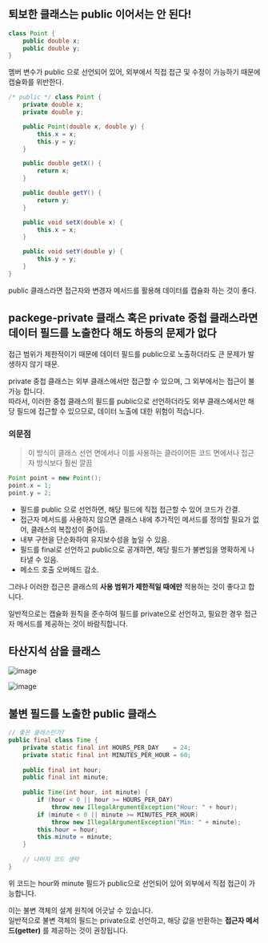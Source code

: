 
## 퇴보한 클래스는 public 이어서는 안 된다!

```java
class Point {
	public double x;
	public double y;
}
```

멤버 변수가 public 으로 선언되어 있어, 외부에서 직접 접근 및 수정이 가능하기 때문에 캡슐화를 위반한다.

```java
/* public */ class Point {
    private double x;
    private double y;

    public Point(double x, double y) {
        this.x = x;
        this.y = y;
    }

    public double getX() {
        return x;
    }

    public double getY() {
        return y;
    }

    public void setX(double x) {
        this.x = x;
    }

    public void setY(double y) {
        this.y = y;
    }
}
```

public 클래스라면 접근자와 변경자 메서드를 활용해 데이터를 캡슐화 하는 것이 좋다.

## packege-private 클래스 혹은 private 중첩 클래스라면 데이터 필드를 노출한다 해도 하등의 문제가 없다

접근 범위가 제한적이기 때문에 데이터 필드를 public으로 노출하더라도 큰 문제가 발생하지 않기 때문.

private 중첩 클래스는 외부 클래스에서만 접근할 수 있으며, 그 외부에서는 접근이 불가능 합니다.  
따라서, 이러한 중첩 클래스의 필드를 public으로 선언하더라도 외부 클래스에서만 해당 필드에 접근할 수 있으므로, 데이터 노출에 대한 위험이 적습니다.

### 의문점
>이 방식이 클래스 선언 면에서나 이를 사용하는 클라이어튼 코드 면에서나 접근자 방식보다 훨씬 깔끔

```java
Point point = new Point();  
point.x = 1;  
point.y = 2;
```
- 필드를 public 으로 선언하면, 해당 필드에 직접 접근할 수 있어 코드가 간결.
- 접근자 메서드를 사용하지 않으면 클래스 내에 추가적인 메서드를 정의할 필요가 없어, 클래스의 복잡성이 줄어듬.
- 내부 구현을 단순화하여 유지보수성을 높일 수 있음.
- 필드를 final로 선언하고 public으로 공개하면, 해당 필드가 불변임을 명확하게 나타낼 수 있음.
- 메소드 호출 오버헤드 감소.

그러나 이러한 접근은 클래스의 **사용 범위가 제한적일 때에만** 적용하는 것이 좋다고 합니다.

일반적으로는 캡슐화 원칙을 준수하여 필드를 private으로 선언하고, 필요한 경우 접근자 메서드를 제공하는 것이 바람직합니다.


## 타산지석 삼을 클래스

![image](https://github.com/user-attachments/assets/135d3937-a80b-4312-b868-59c429de42a7)


![image](https://github.com/user-attachments/assets/9ca182f1-6b37-46dc-bc2d-0b770ee232d8)


## 불변 필드를 노출한 public 클래스
```java
// 좋은 클래스인가?
public final class Time {  
    private static final int HOURS_PER_DAY    = 24;  
    private static final int MINUTES_PER_HOUR = 60;  
  
    public final int hour;  
    public final int minute;  
  
    public Time(int hour, int minute) {  
        if (hour < 0 || hour >= HOURS_PER_DAY)  
            throw new IllegalArgumentException("Hour: " + hour);  
        if (minute < 0 || minute >= MINUTES_PER_HOUR)  
            throw new IllegalArgumentException("Min: " + minute);  
        this.hour = hour;  
        this.minute = minute;  
    }  
  
    // 나머지 코드 생략  
}
```

위 코드는 hour와 minute 필드가 public으로 선언되어 있어 외부에서 직접 접근이 가능합니다.

이는 불변 객체의 설계 원칙에 어긋날 수 있습니다.  
일반적으로 불변 객체의 필드는 private으로 선언하고, 해당 값을 반환하는 **접근자 메서드(getter)** 를 제공하는 것이 권장됩니다.
